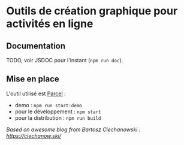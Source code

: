 # Outils de création graphique pour activités en ligne

## Documentation

TODO, voir JSDOC pour l'instant (`npm run doc`).

## Mise en place

L'outil utilisé est [Parcel](https://parceljs.org/) :

 - demo : `npm run start:demo`
 - pour le développement : `npm start`
 - pour la distribution : `npm run build`

_Based on awesome blog from Bartosz Ciechanowski : https://ciechanow.ski/_

